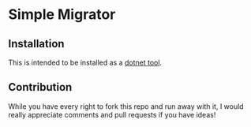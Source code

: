 # Simple Migrator

## Installation
This is intended to be installed as a [dotnet tool](https://docs.microsoft.com/en-us/dotnet/core/tools/dotnet-tool-install).

## Contribution
While you have every right to fork this repo and run away with it, I would really appreciate comments and pull requests if you have ideas!